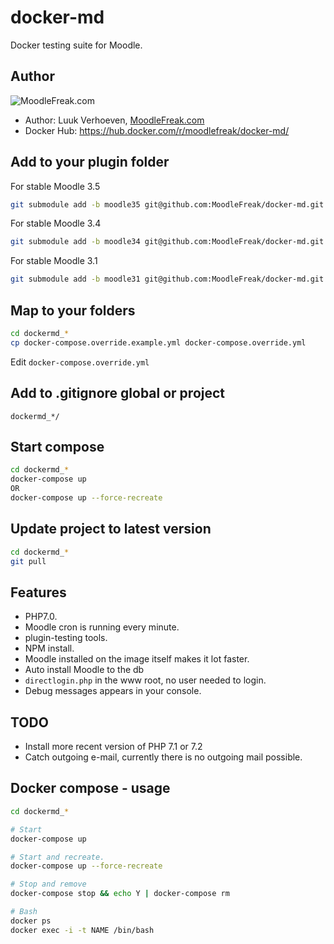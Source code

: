 # docker-md

Docker testing suite for Moodle. 

## Author

![MoodleFreak.com](http://moodlefreak.com/logo_small.png)
* Author: Luuk Verhoeven, [MoodleFreak.com](http://moodlefreak.com)
* Docker Hub: https://hub.docker.com/r/moodlefreak/docker-md/

## Add to your plugin folder

For stable Moodle 3.5
```bash
git submodule add -b moodle35 git@github.com:MoodleFreak/docker-md.git dockermd_moodle35_$(basename `pwd`)
```

For stable Moodle 3.4
```bash
git submodule add -b moodle34 git@github.com:MoodleFreak/docker-md.git dockermd_moodle34_$(basename `pwd`)
```

For stable Moodle 3.1
```bash
git submodule add -b moodle31 git@github.com:MoodleFreak/docker-md.git dockermd_moodle31_$(basename `pwd`)
```

## Map to your folders

```bash
cd dockermd_*
cp docker-compose.override.example.yml docker-compose.override.yml
```
Edit `docker-compose.override.yml`

## Add to .gitignore global or project

````git
dockermd_*/
````

## Start compose

```bash
cd dockermd_*
docker-compose up 
OR
docker-compose up --force-recreate
```

## Update project to latest version

```bash
cd dockermd_*
git pull
```

## Features
- PHP7.0.
- Moodle cron is running every minute. 
- plugin-testing tools.
- NPM install.
- Moodle installed on the image itself makes it lot faster.
- Auto install Moodle to the db
- `directlogin.php` in the www root, no user needed to login.
- Debug messages appears in your console.

## TODO 
- Install more recent version of PHP 7.1 or 7.2
- Catch outgoing e-mail, currently there is no outgoing mail possible.

## Docker compose - usage

````bash
cd dockermd_*

# Start
docker-compose up

# Start and recreate.
docker-compose up --force-recreate

# Stop and remove 
docker-compose stop && echo Y | docker-compose rm

# Bash 
docker ps
docker exec -i -t NAME /bin/bash
```` 